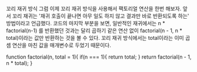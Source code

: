 꼬리 재귀 방식
그럼 이제 꼬리 재귀 방식을 사용해서 팩토리얼 연산을 한번 해보자. 앞서 꼬리 재귀는 '재귀 호출이 끝나면 아무 일도 하지 않고 결과만 바로 반환되도록 하는' 방법이라고 언급했다. 코드의 마지막 부분을 보면, 일반적인 재귀에서는 n * factorial(n-1) 를 반환했던 것과는 달리 곱하기 같은 연산 없이 factorial(n - 1, n * total)이라는 값만 반환하는 것을 볼 수 있다. 꼬리 재귀 방식에서는 total이라는 이미 곱셈 연산을 마친 값을 매개변수로 두었기 때문이다.
 
function factorial(n, total = 1){
    if(n === 1){
        return total;
    }
    return factorial(n - 1, n * total);
}